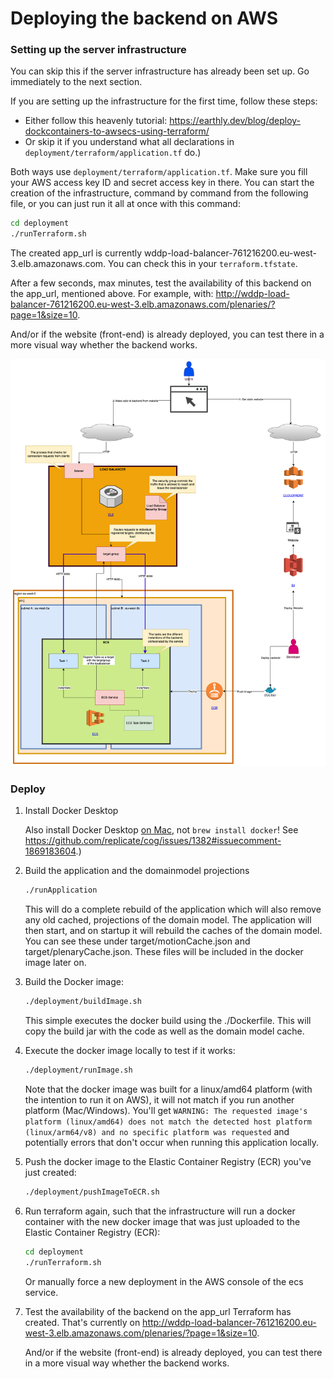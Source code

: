# Deploying the backend on AWS

### Setting up the server infrastructure

You can skip this if the server infrastructure has already been set up. Go immediately to the next section.

If you are setting up the infrastructure for the first time, follow these steps:
- Either follow this heavenly tutorial: https://earthly.dev/blog/deploy-dockcontainers-to-awsecs-using-terraform/
- Or skip it if you understand what all declarations in `deployment/terraform/application.tf` do.)

Both ways use `deployment/terraform/application.tf`. Make sure you fill your AWS access key ID and secret access key in there.
You can start the creation of the infrastructure, command by command from the following file,
or you can just run it all at once with this command:

   ```bash
   cd deployment
   ./runTerraform.sh
   ```

The created app_url is currently wddp-load-balancer-761216200.eu-west-3.elb.amazonaws.com.
You can check this in your `terraform.tfstate`.

After a few seconds, max minutes, test the availability of this backend on the app_url, mentioned above.
For example, with: http://wddp-load-balancer-761216200.eu-west-3.elb.amazonaws.com/plenaries/?page=1&size=10.

And/or if the website (front-end) is already deployed, you can test there in a more visual way whether the backend works.


![Cloud infrastructure](./img/deployment-architecture.png) 

### Deploy

1. Install Docker Desktop

   Also install Docker Desktop [on Mac](https://docs.docker.com/desktop/install/mac-install/), not `brew install docker`!
   See https://github.com/replicate/cog/issues/1382#issuecomment-1869183604.)

2. Build the application and the domainmodel projections
   ```bash
   ./runApplication
   ```
   This will do a complete rebuild of the application which will also remove any old cached, projections of the domain model. The application will then start, and on startup it will rebuild the caches of the domain model. You can see these under target/motionCache.json and target/plenaryCache.json. These files will be included in the docker image later on.
 
3. Build the Docker image:

   ```bash
   ./deployment/buildImage.sh
   ```
    This simple executes the docker build using the ./Dockerfile. This will copy the build jar with the code as well as the domain model cache.

5. Execute the docker image locally to test if it works:

   ```bash
   ./deployment/runImage.sh
   ```

   Note that the docker image was built for a linux/amd64 platform (with the intention to run it on AWS), it will not match if you run another
   platform (Mac/Windows). You'll get `WARNING: The requested image's platform (linux/amd64) does not match the detected host platform
   (linux/arm64/v8) and no specific platform was requested` and potentially errors that don't occur when running this application locally.

5. Push the docker image to the Elastic Container Registry (ECR) you've just created:

   ```bash
   ./deployment/pushImageToECR.sh
   ```

6. Run terraform again, such that the infrastructure will run a docker container with the new docker image that was just uploaded to the
   Elastic Container Registry (ECR):

   ```bash
   cd deployment
   ./runTerraform.sh
   ```
    Or manually force a new deployment in the AWS console of the ecs service.

7. Test the availability of the backend on the app_url Terraform has created.
   That's currently on http://wddp-load-balancer-761216200.eu-west-3.elb.amazonaws.com/plenaries/?page=1&size=10.

   And/or if the website (front-end) is already deployed, you can test there in a more visual way whether the backend works.

